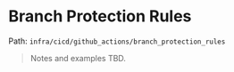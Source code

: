 # Branch Protection Rules

Path: `infra/cicd/github_actions/branch_protection_rules`

> Notes and examples TBD.
